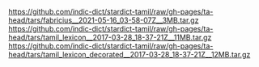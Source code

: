 https://github.com/indic-dict/stardict-tamil/raw/gh-pages/ta-head/tars/fabricius__2021-05-16_03-58-07Z__3MB.tar.gz  
https://github.com/indic-dict/stardict-tamil/raw/gh-pages/ta-head/tars/tamil_lexicon__2017-03-28_18-37-21Z__11MB.tar.gz  
https://github.com/indic-dict/stardict-tamil/raw/gh-pages/ta-head/tars/tamil_lexicon_decorated__2017-03-28_18-37-21Z__12MB.tar.gz  
